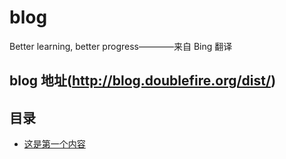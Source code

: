 # blog
Better learning, better progress————来自 Bing 翻译

## blog 地址(http://blog.doublefire.org/dist/)
## 目录
- [这是第一个内容](https://github.com/QiudiLin/blog/issues/1)
